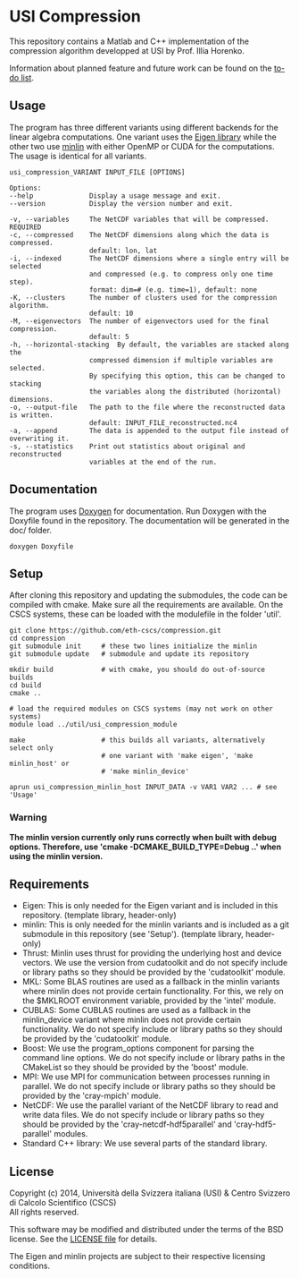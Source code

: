 USI Compression
===============

This repository contains a Matlab and C++ implementation of the compression
algorithm developped at USI by Prof. Illia Horenko.

Information about planned feature and future work can be found on the
[to-do list](TODO.md).


Usage
-----

The program has three different variants using different backends for the
linear algebra computations.
One variant uses the [Eigen library](http://eigen.tuxfamily.org/) while the
other two use [minlin](https://github.com/bcumming/minlin) with either OpenMP
or CUDA for the computations. The usage is identical for all variants.

    usi_compression_VARIANT INPUT_FILE [OPTIONS]

    Options:
    --help              Display a usage message and exit.
    --version           Display the version number and exit.

    -v, --variables     The NetCDF variables that will be compressed. REQUIRED
    -c, --compressed    The NetCDF dimensions along which the data is compressed.
                        default: lon, lat
    -i, --indexed       The NetCDF dimensions where a single entry will be selected
                        and compressed (e.g. to compress only one time step).
                        format: dim=# (e.g. time=1), default: none
    -K, --clusters      The number of clusters used for the compression algorithm.
                        default: 10
    -M, --eigenvectors  The number of eigenvectors used for the final compression.
                        default: 5
    -h, --horizontal-stacking  By default, the variables are stacked along the
                        compressed dimension if multiple variables are selected.
                        By specifying this option, this can be changed to stacking
                        the variables along the distributed (horizontal) dimensions.
    -o, --output-file   The path to the file where the reconstructed data is written.
                        default: INPUT_FILE_reconstructed.nc4
    -a, --append        The data is appended to the output file instead of overwriting it.
    -s, --statistics    Print out statistics about original and reconstructed
                        variables at the end of the run.


Documentation
-------------

The program uses [Doxygen](http://www.doxygen.org) for documentation. Run
Doxygen with the Doxyfile found in the repository. The documentation will be
generated in the doc/ folder.

    doxygen Doxyfile


Setup
-----

After cloning this repository and updating the submodules, the code can be
compiled with cmake. Make sure all the requirements are available. On the CSCS
systems, these can be loaded with the modulefile in the folder 'util'.

    git clone https://github.com/eth-cscs/compression.git
    cd compression
    git submodule init     # these two lines initialize the minlin
    git submodule update   # submodule and update its repository

    mkdir build            # with cmake, you should do out-of-source builds
    cd build
    cmake ..

    # load the required modules on CSCS systems (may not work on other systems)
    module load ../util/usi_compression_module

    make                   # this builds all variants, alternatively select only
                           # one variant with 'make eigen', 'make minlin_host' or
                           # 'make minlin_device'

    aprun usi_compression_minlin_host INPUT_DATA -v VAR1 VAR2 ... # see 'Usage'

### Warning
**The minlin version currently only runs correctly when built with debug
options. Therefore, use 'cmake -DCMAKE_BUILD_TYPE=Debug ..' when using the
minlin version.**


Requirements
------------

* Eigen: This is only needed for the Eigen variant and is included in this
  repository. (template library, header-only)
* minlin: This is only needed for the minlin variants and is included as a
  git submodule in this repository (see 'Setup'). (template library, header-only)
* Thrust: Minlin uses thrust for providing the underlying host and device
  vectors. We use the version from cudatoolkit and do not specify include or
  library paths so they should be provided by the 'cudatoolkit' module.
* MKL: Some BLAS routines are used as a fallback in the minlin variants where
  minlin does not provide certain functionality. For this, we rely on the
  $MKLROOT environment variable, provided by the 'intel' module.
* CUBLAS: Some CUBLAS routines are used as a fallback in the minlin_device
  variant where minlin does not provide certain functionality. We do not
  specify include or library paths so they should be provided by the
  'cudatoolkit' module.
* Boost: We use the program_options component for parsing the command line
  options. We do not specify include or library paths in the CMakeList so they
  should be provided by the 'boost' module.
* MPI: We use MPI for communication between processes running in parallel. We
  do not specify include or library paths so they should be provided by the
  'cray-mpich' module.
* NetCDF: We use the parallel variant of the NetCDF library to read and write
  data files. We do not specify include or library paths so they should be
  provided by the 'cray-netcdf-hdf5parallel' and 'cray-hdf5-parallel' modules.
* Standard C++ library: We use several parts of the standard library.


License
-------

Copyright (c) 2014, Università della Svizzera italiana (USI) & Centro Svizzero di Calcolo Scientifico (CSCS)  
All rights reserved.

This software may be modified and distributed under the terms of the BSD license. See the [LICENSE file](LICENSE.md) for details.

The Eigen and minlin projects are subject to their respective licensing conditions.
